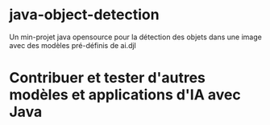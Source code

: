 # java-object-detection
Un min-projet java opensource pour la détection des objets dans une image avec des modèles pré-définis de ai.djl

# Contribuer et tester d'autres modèles et applications d'IA avec Java
